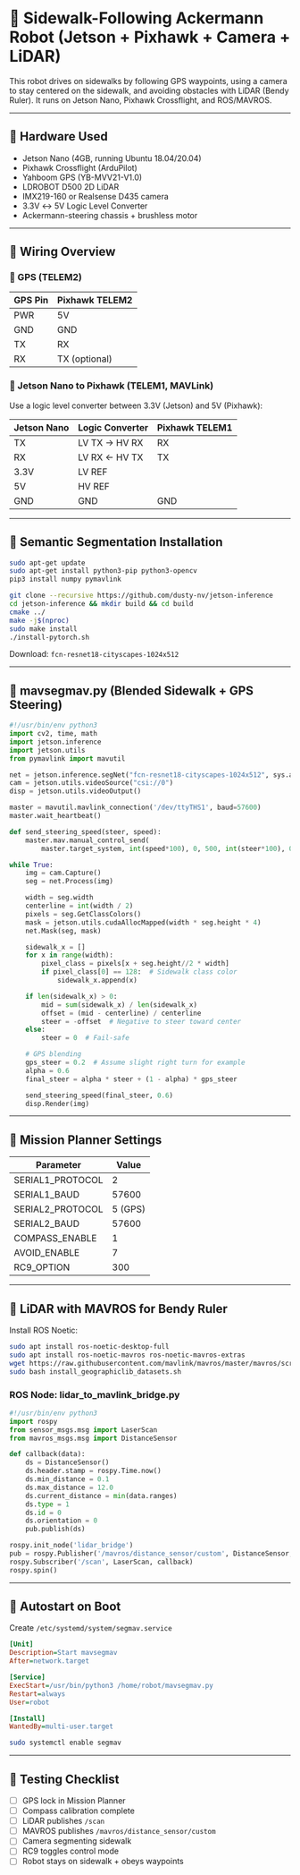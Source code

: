 # 🚗 Sidewalk-Following Ackermann Robot (Jetson + Pixhawk + Camera + LiDAR)

This robot drives on sidewalks by following GPS waypoints, using a camera to stay centered on the sidewalk, and avoiding obstacles with LiDAR (Bendy Ruler). It runs on Jetson Nano, Pixhawk Crossflight, and ROS/MAVROS.

---

## 🧰 Hardware Used

- Jetson Nano (4GB, running Ubuntu 18.04/20.04)
- Pixhawk Crossflight (ArduPilot)
- Yahboom GPS (YB-MVV21-V1.0)
- LDROBOT D500 2D LiDAR
- IMX219-160 or Realsense D435 camera
- 3.3V ↔ 5V Logic Level Converter
- Ackermann-steering chassis + brushless motor

---

## 🔌 Wiring Overview

### 📡 GPS (TELEM2)

| GPS Pin | Pixhawk TELEM2 |
| ------- | ---------------|
| PWR     | 5V             |
| GND     | GND            |
| TX      | RX             |
| RX      | TX (optional)  |

### 🧠 Jetson Nano to Pixhawk (TELEM1, MAVLink)

Use a logic level converter between 3.3V (Jetson) and 5V (Pixhawk):

| Jetson Nano | Logic Converter | Pixhawk TELEM1 |
|-------------|------------------|----------------|
| TX          | LV TX → HV RX    | RX             |
| RX          | LV RX ← HV TX    | TX             |
| 3.3V        | LV REF           |                |
| 5V          | HV REF           |                |
| GND         | GND              | GND            |

---

## 🧠 Semantic Segmentation Installation

```bash
sudo apt-get update
sudo apt-get install python3-pip python3-opencv
pip3 install numpy pymavlink

git clone --recursive https://github.com/dusty-nv/jetson-inference
cd jetson-inference && mkdir build && cd build
cmake ../
make -j$(nproc)
sudo make install
./install-pytorch.sh
```

Download: `fcn-resnet18-cityscapes-1024x512`

---

## 🧠 mavsegmav.py (Blended Sidewalk + GPS Steering)

```python
#!/usr/bin/env python3
import cv2, time, math
import jetson.inference
import jetson.utils
from pymavlink import mavutil

net = jetson.inference.segNet("fcn-resnet18-cityscapes-1024x512", sys.argv)
cam = jetson.utils.videoSource("csi://0")
disp = jetson.utils.videoOutput()

master = mavutil.mavlink_connection('/dev/ttyTHS1', baud=57600)
master.wait_heartbeat()

def send_steering_speed(steer, speed):
    master.mav.manual_control_send(
        master.target_system, int(speed*100), 0, 500, int(steer*100), 0)

while True:
    img = cam.Capture()
    seg = net.Process(img)

    width = seg.width
    centerline = int(width / 2)
    pixels = seg.GetClassColors()
    mask = jetson.utils.cudaAllocMapped(width * seg.height * 4)
    net.Mask(seg, mask)

    sidewalk_x = []
    for x in range(width):
        pixel_class = pixels[x + seg.height//2 * width]
        if pixel_class[0] == 128:  # Sidewalk class color
            sidewalk_x.append(x)

    if len(sidewalk_x) > 0:
        mid = sum(sidewalk_x) / len(sidewalk_x)
        offset = (mid - centerline) / centerline
        steer = -offset  # Negative to steer toward center
    else:
        steer = 0  # Fail-safe

    # GPS blending
    gps_steer = 0.2  # Assume slight right turn for example
    alpha = 0.6
    final_steer = alpha * steer + (1 - alpha) * gps_steer

    send_steering_speed(final_steer, 0.6)
    disp.Render(img)
```

---

## 📍 Mission Planner Settings

| Parameter         | Value   |
|-------------------|---------|
| SERIAL1_PROTOCOL  | 2       |
| SERIAL1_BAUD      | 57600   |
| SERIAL2_PROTOCOL  | 5 (GPS) |
| SERIAL2_BAUD      | 57600   |
| COMPASS_ENABLE    | 1       |
| AVOID_ENABLE      | 7       |
| RC9_OPTION        | 300     |

---

## 🛑 LiDAR with MAVROS for Bendy Ruler

Install ROS Noetic:

```bash
sudo apt install ros-noetic-desktop-full
sudo apt install ros-noetic-mavros ros-noetic-mavros-extras
wget https://raw.githubusercontent.com/mavlink/mavros/master/mavros/scripts/install_geographiclib_datasets.sh
sudo bash install_geographiclib_datasets.sh
```

### ROS Node: lidar_to_mavlink_bridge.py

```python
#!/usr/bin/env python3
import rospy
from sensor_msgs.msg import LaserScan
from mavros_msgs.msg import DistanceSensor

def callback(data):
    ds = DistanceSensor()
    ds.header.stamp = rospy.Time.now()
    ds.min_distance = 0.1
    ds.max_distance = 12.0
    ds.current_distance = min(data.ranges)
    ds.type = 1
    ds.id = 0
    ds.orientation = 0
    pub.publish(ds)

rospy.init_node('lidar_bridge')
pub = rospy.Publisher('/mavros/distance_sensor/custom', DistanceSensor, queue_size=10)
rospy.Subscriber('/scan', LaserScan, callback)
rospy.spin()
```

---

## 🔁 Autostart on Boot

Create `/etc/systemd/system/segmav.service`

```ini
[Unit]
Description=Start mavsegmav
After=network.target

[Service]
ExecStart=/usr/bin/python3 /home/robot/mavsegmav.py
Restart=always
User=robot

[Install]
WantedBy=multi-user.target
```

```bash
sudo systemctl enable segmav
```

---

## 🧪 Testing Checklist

- [ ] GPS lock in Mission Planner
- [ ] Compass calibration complete
- [ ] LiDAR publishes `/scan`
- [ ] MAVROS publishes `/mavros/distance_sensor/custom`
- [ ] Camera segmenting sidewalk
- [ ] RC9 toggles control mode
- [ ] Robot stays on sidewalk + obeys waypoints